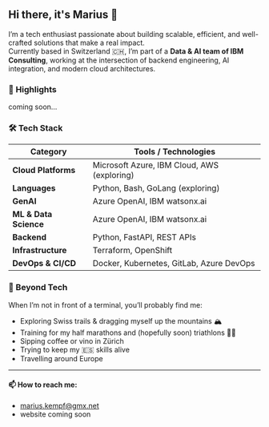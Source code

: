 ## Hi there, it's Marius 👋

I’m a tech enthusiast passionate about building scalable, efficient, and well-crafted solutions that make a real impact.  
Currently based in Switzerland 🇨🇭, I’m part of a **Data & AI team of IBM Consulting**, working at the intersection of backend engineering, AI integration, and modern cloud architectures.

<!--
**mariuskempf/mariuskempf** is a ✨ _special_ ✨ repository because its `README.md` (this file) appears on your GitHub profile.

Here are some ideas to get you started:

- 🔭 I’m currently working on ...
- 🌱 I’m currently learning ...
- 👯 I’m looking to collaborate on ...
- 🤔 I’m looking for help with ...
- 💬 Ask me about ...
- 📫 How to reach me: ...
- 😄 Pronouns: ...
- ⚡ Fun fact: ...
-->

### 🌟 Highlights

coming soon...

### 🛠️ Tech Stack

| Category              | Tools / Technologies |
|-----------------------|----------------------|
| **Cloud Platforms**   | Microsoft Azure, IBM Cloud, AWS (exploring) |
| **Languages**         | Python, Bash, GoLang (exploring) |
| **GenAI**             | Azure OpenAI, IBM watsonx.ai |
| **ML & Data Science** | Azure OpenAI, IBM watsonx.ai |
| **Backend**           | Python, FastAPI, REST APIs |
| **Infrastructure**    | Terraform, OpenShift |
| **DevOps & CI/CD**    | Docker, Kubernetes, GitLab, Azure DevOps |

### 🌴 Beyond Tech

When I’m not in front of a terminal, you’ll probably find me:

- Exploring Swiss trails & dragging myself up the mountains 🏔️
- Training for my half marathons and (hopefully soon) triathlons 🏊‍♂️
- Sipping coffee or vino in Zürich
- Trying to keep my 🇪🇸 skills alive
- Travelling around Europe

---

#### 📫 How to reach me:

- marius.kempf@gmx.net
- website coming soon

